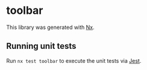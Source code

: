 # toolbar

This library was generated with [Nx](https://nx.dev).

## Running unit tests

Run `nx test toolbar` to execute the unit tests via [Jest](https://jestjs.io).
